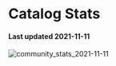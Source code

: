 # Catalog Stats

#### Last updated 2021-11-11

![community_stats_2021-11-11](https://user-images.githubusercontent.com/6677629/141369527-7a60d6b6-7793-454a-8772-774653f68017.png)
